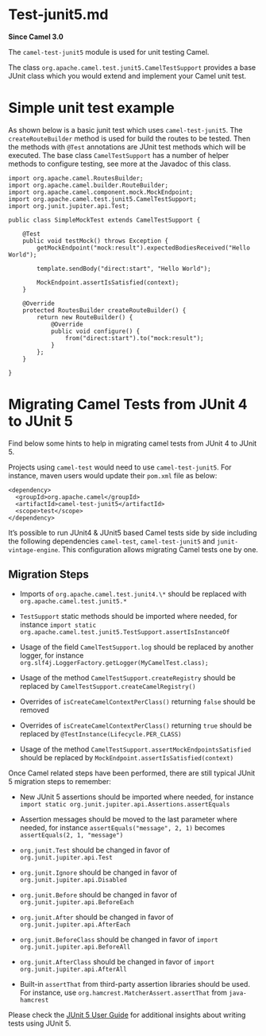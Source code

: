 # Test-junit5.md

**Since Camel 3.0**

The `camel-test-junit5` module is used for unit testing Camel.

The class `org.apache.camel.test.junit5.CamelTestSupport` provides a
base JUnit class which you would extend and implement your Camel unit
test.

# Simple unit test example

As shown below is a basic junit test which uses `camel-test-junit5`. The
`createRouteBuilder` method is used for build the routes to be tested.
Then the methods with `@Test` annotations are JUnit test methods which
will be executed. The base class `CamelTestSupport` has a number of
helper methods to configure testing, see more at the Javadoc of this
class.

    import org.apache.camel.RoutesBuilder;
    import org.apache.camel.builder.RouteBuilder;
    import org.apache.camel.component.mock.MockEndpoint;
    import org.apache.camel.test.junit5.CamelTestSupport;
    import org.junit.jupiter.api.Test;
    
    public class SimpleMockTest extends CamelTestSupport {
    
        @Test
        public void testMock() throws Exception {
            getMockEndpoint("mock:result").expectedBodiesReceived("Hello World");
    
            template.sendBody("direct:start", "Hello World");
    
            MockEndpoint.assertIsSatisfied(context);
        }
    
        @Override
        protected RoutesBuilder createRouteBuilder() {
            return new RouteBuilder() {
                @Override
                public void configure() {
                    from("direct:start").to("mock:result");
                }
            };
        }
    
    }

# Migrating Camel Tests from JUnit 4 to JUnit 5

Find below some hints to help in migrating camel tests from JUnit 4 to
JUnit 5.

Projects using `camel-test` would need to use `camel-test-junit5`. For
instance, maven users would update their `pom.xml` file as below:

    <dependency>
      <groupId>org.apache.camel</groupId>
      <artifactId>camel-test-junit5</artifactId>
      <scope>test</scope>
    </dependency>

It’s possible to run JUnit4 \& JUnit5 based Camel tests side by side
including the following dependencies `camel-test`, `camel-test-junit5`
and `junit-vintage-engine`. This configuration allows migrating Camel
tests one by one.

## Migration Steps

-   Imports of `org.apache.camel.test.junit4.\*` should be replaced with
    `org.apache.camel.test.junit5.*`

-   `TestSupport` static methods should be imported where needed, for
    instance
    `import static org.apache.camel.test.junit5.TestSupport.assertIsInstanceOf`

-   Usage of the field `CamelTestSupport.log` should be replaced by
    another logger, for instance
    `org.slf4j.LoggerFactory.getLogger(MyCamelTest.class);`

-   Usage of the method `CamelTestSupport.createRegistry` should be
    replaced by `CamelTestSupport.createCamelRegistry()`

-   Overrides of `isCreateCamelContextPerClass()` returning `false`
    should be removed

-   Overrides of `isCreateCamelContextPerClass()` returning `true`
    should be replaced by `@TestInstance(Lifecycle.PER_CLASS)`

-   Usage of the method `CamelTestSupport.assertMockEndpointsSatisfied`
    should be replaced by `MockEndpoint.assertIsSatisfied(context)`

Once Camel related steps have been performed, there are still typical
JUnit 5 migration steps to remember:

-   New JUnit 5 assertions should be imported where needed, for instance
    `import static org.junit.jupiter.api.Assertions.assertEquals`

-   Assertion messages should be moved to the last parameter where
    needed, for instance `assertEquals("message", 2, 1)` becomes
    `assertEquals(2, 1, "message")`

-   `org.junit.Test` should be changed in favor of
    `org.junit.jupiter.api.Test`

-   `org.junit.Ignore` should be changed in favor of
    `org.junit.jupiter.api.Disabled`

-   `org.junit.Before` should be changed in favor of
    `org.junit.jupiter.api.BeforeEach`

-   `org.junit.After` should be changed in favor of
    `org.junit.jupiter.api.AfterEach`

-   `org.junit.BeforeClass` should be changed in favor of
    `import org.junit.jupiter.api.BeforeAll`

-   `org.junit.AfterClass` should be changed in favor of
    `import org.junit.jupiter.api.AfterAll`

-   Built-in `assertThat` from third-party assertion libraries should be
    used. For instance, use `org.hamcrest.MatcherAssert.assertThat` from
    `java-hamcrest`

Please check the [JUnit 5 User
Guide](https://junit.org/junit5/docs/current/user-guide/) for additional
insights about writing tests using JUnit 5.

